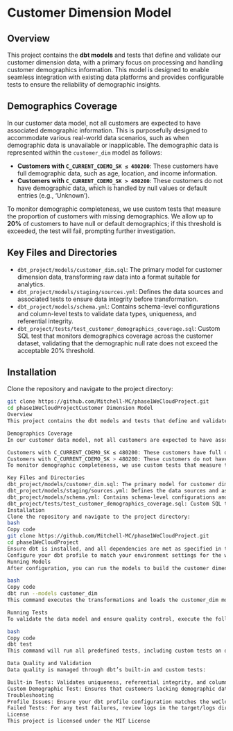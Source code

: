 # Customer Dimension Model

## Overview
This project contains the **dbt models** and tests that define and validate our customer dimension data, with a primary focus on processing and handling customer demographics information. This model is designed to enable seamless integration with existing data platforms and provides configurable tests to ensure the reliability of demographic insights.

## Demographics Coverage
In our customer data model, not all customers are expected to have associated demographic information. This is purposefully designed to accommodate various real-world data scenarios, such as when demographic data is unavailable or inapplicable. The demographic data is represented within the `customer_dim` model as follows:

- **Customers with `C_CURRENT_CDEMO_SK ≤ 480200`**: These customers have full demographic data, such as age, location, and income information.
- **Customers with `C_CURRENT_CDEMO_SK > 480200`**: These customers do not have demographic data, which is handled by null values or default entries (e.g., ‘Unknown’).

To monitor demographic completeness, we use custom tests that measure the proportion of customers with missing demographics. We allow up to **20%** of customers to have null or default demographics; if this threshold is exceeded, the test will fail, prompting further investigation.

## Key Files and Directories
- `dbt_project/models/customer_dim.sql`: The primary model for customer dimension data, transforming raw data into a format suitable for analytics.
- `dbt_project/models/staging/sources.yml`: Defines the data sources and associated tests to ensure data integrity before transformation.
- `dbt_project/models/schema.yml`: Contains schema-level configurations and column-level tests to validate data types, uniqueness, and referential integrity.
- `dbt_project/tests/test_customer_demographics_coverage.sql`: Custom SQL test that monitors demographics coverage across the customer dataset, validating that the demographic null rate does not exceed the acceptable 20% threshold.

## Installation
Clone the repository and navigate to the project directory:

```bash
git clone https://github.com/Mitchell-MC/phase1WeCloudProject.git
cd phase1WeCloudProjectCustomer Dimension Model
Overview
This project contains the dbt models and tests that define and validate our customer dimension data, with a primary focus on processing and handling customer demographics information. This model is designed to enable seamless integration with existing data platforms and provides configurable tests to ensure the reliability of demographic insights.

Demographics Coverage
In our customer data model, not all customers are expected to have associated demographic information. This is purposefully designed to accommodate various real-world data scenarios, such as when demographic data is unavailable or inapplicable. The demographic data is represented within the customer_dim model as follows:

Customers with C_CURRENT_CDEMO_SK ≤ 480200: These customers have full demographic data, such as age, location, and income information.
Customers with C_CURRENT_CDEMO_SK > 480200: These customers do not have demographic data, which is handled by null values or default entries (e.g., ‘Unknown’).
To monitor demographic completeness, we use custom tests that measure the proportion of customers with missing demographics. We allow up to 20% of customers to have null or default demographics; if this threshold is exceeded, the test will fail, prompting further investigation.

Key Files and Directories
dbt_project/models/customer_dim.sql: The primary model for customer dimension data, transforming raw data into a format suitable for analytics.
dbt_project/models/staging/sources.yml: Defines the data sources and associated tests to ensure data integrity before transformation.
dbt_project/models/schema.yml: Contains schema-level configurations and column-level tests to validate data types, uniqueness, and referential integrity.
dbt_project/tests/test_customer_demographics_coverage.sql: Custom SQL test that monitors demographics coverage across the customer dataset, validating that the demographic null rate does not exceed the acceptable 20% threshold.
Installation
Clone the repository and navigate to the project directory:
bash
Copy code
git clone https://github.com/Mitchell-MC/phase1WeCloudProject.git
cd phase1WeCloudProject
Ensure dbt is installed, and all dependencies are met as specified in the packages.yml.
Configure your dbt profile to match your environment settings for the weCloudPipe profile.
Running Models
After configuration, you can run the models to build the customer dimension data:

bash
Copy code
dbt run --models customer_dim
This command executes the transformations and loads the customer_dim model into the designated target.

Running Tests
To validate the data model and ensure quality control, execute the following:

bash
Copy code
dbt test
This command will run all predefined tests, including custom tests on demographic data coverage.

Data Quality and Validation
Data quality is managed through dbt’s built-in and custom tests:

Built-in Tests: Validates uniqueness, referential integrity, and column data types for all models.
Custom Demographic Test: Ensures that customers lacking demographic data do not exceed the acceptable 20% threshold, preventing data quality degradation.
Troubleshooting
Profile Issues: Ensure your dbt profile configuration matches the weCloudPipe project profile.
Failed Tests: For any test failures, review logs in the target/logs directory to identify discrepancies or potential data issues.
License
This project is licensed under the MIT License
